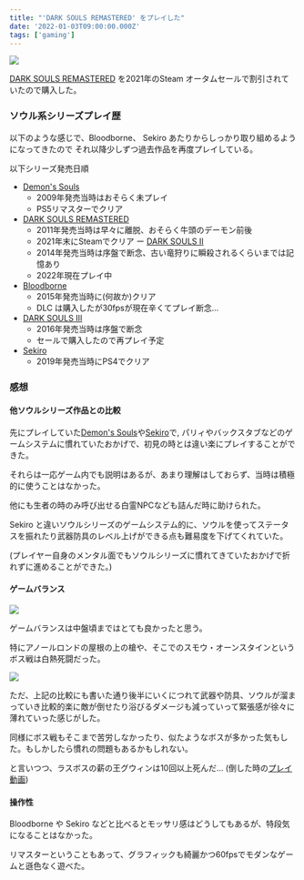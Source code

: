 ```yaml
---
title: "'DARK SOULS REMASTERED' をプレイした"
date: '2022-01-03T09:00:00.000Z'
tags: ['gaming']
---
```


![](/assets/blog/dark-souls-remastered/bonfire.jpg)


[DARK SOULS REMASTERED](https://store.steampowered.com/app/570940/DARK_SOULS_REMASTERED/) を2021年のSteam オータムセールで割引されていたので購入した。

### ソウル系シリーズプレイ歴

以下のような感じで、Bloodborne、 Sekiro あたりからしっかり取り組めるようになってきたので
それ以降少しずつ過去作品を再度プレイしている。

以下シリーズ発売日順

- [Demon's Souls](https://store.playstation.com/ja-jp/concept/10000368)
    - 2009年発売当時はおそらく未プレイ
    - PS5リマスターでクリア
- [DARK SOULS REMASTERED](https://store.steampowered.com/app/570940/DARK_SOULS_REMASTERED/)
    - 2011年発売当時は早々に離脱、おそらく牛頭のデーモン前後
    - 2021年末にSteamでクリア
ー [DARK SOULS II](https://store.steampowered.com/app/335300/DARK_SOULS_II_Scholar_of_the_First_Sin/)
    - 2014年発売当時は序盤で断念、古い竜狩りに瞬殺されるくらいまでは記憶あり
    - 2022年現在プレイ中
- [Bloodborne](https://www.playstation.com/ja-jp/games/bloodborne/)
    - 2015年発売当時に(何故か)クリア
    - DLC は購入したが30fpsが現在辛くてプレイ断念…
- [DARK SOULS III](https://store.steampowered.com/app/374320/DARK_SOULS_III/)
    - 2016年発売当時は序盤で断念
    - セールで購入したので再プレイ予定
- [Sekiro](https://store.steampowered.com/app/814380/Sekiro_Shadows_Die_Twice__GOTY_Edition/)
    - 2019年発売当時にPS4でクリア

### 感想

#### 他ソウルシリーズ作品との比較

 先にプレイしていた[Demon's Souls](https://store.playstation.com/ja-jp/concept/10000368)や[Sekiro](https://store.steampowered.com/app/814380/Sekiro_Shadows_Die_Twice__GOTY_Edition/)で,
 パリィやバックスタブなどのゲームシステムに慣れていたおかげで、初見の時とは違い楽にプレイすることができた。

それらは一応ゲーム内でも説明はあるが、あまり理解はしておらず、当時は積極的に使うことはなかった。

他にも生者の時のみ呼び出せる白霊NPCなども詰んだ時に助けられた。

Sekiro と違いソウルシリーズのゲームシステム的に、ソウルを使ってステータスを振れたり武器防具のレベル上げができる点も難易度を下げてくれていた。

(プレイヤー自身のメンタル面でもソウルシリーズに慣れてきていたおかげで折れずに進めることができた。)

#### ゲームバランス

![](/assets/blog/dark-souls-remastered/anor-londo.jpg)

ゲームバランスは中盤頃まではとても良かったと思う。

特にアノールロンドの屋根の上の槍や、そこでのスモウ・オーンスタインというボス戦は白熱死闘だった。

![](/assets/blog/dark-souls-remastered/smough.jpg)

ただ、上記の比較にも書いた通り後半にいくにつれて武器や防具、ソウルが溜まっていき比較的楽に敵が倒せたり浴びるダメージも減っていって緊張感が徐々に薄れていった感じがした。

同様にボス戦もそこまで苦労しなかったり、似たようなボスが多かった気もした。もしかしたら慣れの問題もあるかもしれない。

と言いつつ、ラスボスの薪の王グウィンは10回以上死んだ… (倒した時の[プレイ動画](https://www.youtube.com/watch?v=j8QWA2YpJXo))

#### 操作性

Bloodborne や Sekiro などと比べるとモッサリ感はどうしてもあるが、特段気になることはなかった。

リマスターということもあって、グラフィックも綺麗かつ60fpsでモダンなゲームと遜色なく遊べた。